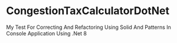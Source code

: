 # CongestionTaxCalculatorDotNet
My Test For Correcting And Refactoring Using Solid And Patterns In Console Application Using .Net 8
